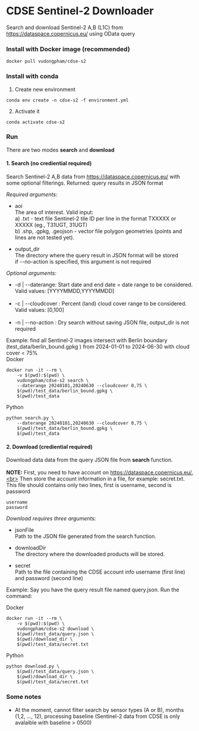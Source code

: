 # CDSE Sentinel-2 Downloader

Search and download Sentinel-2 A,B (L1C) from https://dataspace.copernicus.eu/ using OData query

### Install with Docker image (recommended)
```
docker pull vudongpham/cdse-s2
```

### Install with conda 
1. Create new environment
```
conda env create -n cdse-s2 -f environment.yml
```
2. Activate it
```
conda activate cdse-s2
```

### Run
There are two modes <b>search</b> and <b>download</b>
#### 1. Search (no crediential required)
Search Sentinel-2 A,B data from  https://dataspace.copernicus.eu/ with some optional filterings. Returned: query results in JSON format

<i>Required arguments:</i>
- aoi\
  The area of interest. Valid input:\
  a) .txt - text file Sentinel-2 tile ID per line in the format TXXXXX or XXXXX (eg., T31UGT, 31UGT) \
  b) .shp, .gpkg, .geojson - vector file polygon geometries (points and lines are not tested yet).
  
- output_dir\
  The directory where the query result in JSON format will be stored \
  if --no-action is specified, this argument is not required

<i>Optional arguments:</i>
- -d | --daterange: Start date and end date = date range to be considered. Valid values: [YYYYMMDD,YYYYMMDD] <br><br>
- -c | --cloudcover :  Percent (land) cloud cover range to be considered. Valid values: [0,100] <br><br>
- -n | --no-action :  Dry search without saving JSON file, output_dir is not required 


Example: find all Sentinel-2 images intersect with Berlin boundary (test_data/berlin_bound.gpkg ) from 2024-01-01 to 2024-06-30 with cloud cover < 75% \
Docker
```
docker run -it --rm \
    -v $(pwd):$(pwd) \
    vudongpham/cdse-s2 search \
    --daterange 20240101,20240630 --cloudcover 0,75 \
    $(pwd)/test_data/berlin_bound.gpkg \
    $(pwd)/test_data
```

Python
```
python search.py \
    --daterange 20240101,20240630 --cloudcover 0,75 \
    $(pwd)/test_data/berlin_bound.gpkg \
    $(pwd)/test_data
```


#### 2. Download (crediential required)
Download data data from the query JSON file from <b>search</b> function. <br><br>
<b>NOTE:</b> First, you need to have account on https://dataspace.copernicus.eu/.<br>
Then store the account information in a file, for example: secret.txt. This file should contains only two lines, first is username, second is password
```
username
password
```

<i>Download requires three arguments:</i>
- jsonFile\
  Path to the JSON file generated from the search function.
  
- downloadDir\
  The directory where the downloaded products will be stored.

- secret\
  Path to the file containing the CDSE account info  username (first line) and password (second line)


Example: Say you have the query result file named query.json. Run the command:

Docker
```
docker run -it --rm \
    -v $(pwd):$(pwd) \
    vudongpham/cdse-s2 download \
    $(pwd)/test_data/query.json \
    $(pwd)/download_dir \
    $(pwd)/test_data/secret.txt
```

Python
```
python download.py \
    $(pwd)/test_data/query.json \
    $(pwd)/download_dir \
    $(pwd)/test_data/secret.txt
```

### Some notes
- At the moment, cannot filter search by sensor types (A or B), months (1,2, ..., 12), processing baseline (Sentinel-2 data from CDSE is only avalaible with baseline > 0500)
